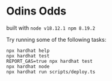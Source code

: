 # Odins Odds

built with `node v18.12.1 npm 8.19.2`

Try running some of the following tasks:

```shell
npx hardhat help
npx hardhat test
REPORT_GAS=true npx hardhat test
npx hardhat node
npx hardhat run scripts/deploy.ts
```
